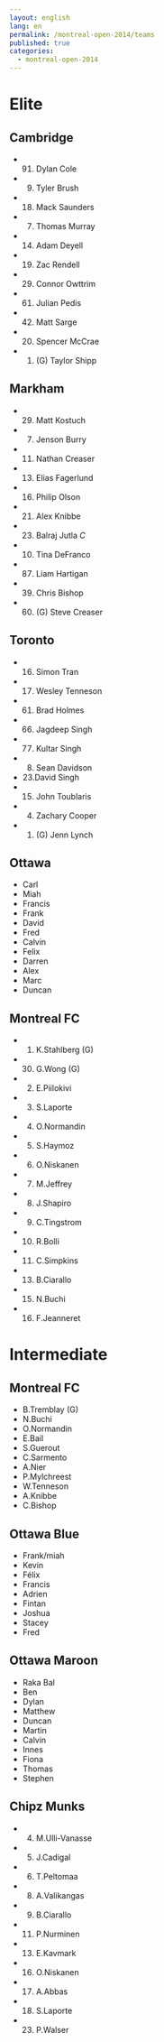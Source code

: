 ```yaml
---
layout: english
lang: en
permalink: /montreal-open-2014/teams
published: true
categories:
  - montreal-open-2014
---
```


# Elite

## Cambridge

* 91. Dylan Cole
* 9. Tyler Brush
* 18. Mack Saunders
* 7. Thomas Murray
* 14. Adam Deyell
* 19. Zac Rendell
* 29. Connor Owttrim
* 61. Julian Pedis
* 42. Matt Sarge
* 20. Spencer McCrae
* 1. (G) Taylor Shipp

## Markham

* 29. Matt Kostuch
* 7. Jenson Burry
* 11. Nathan Creaser
* 13. Elias Fagerlund
* 16. Philip Olson
* 21. Alex Knibbe
* 23. Balraj Jutla *C*
* 10. Tina DeFranco
* 87. Liam Hartigan
* 39. Chris Bishop
* 60. (G) Steve Creaser

## Toronto

* 16. Simon Tran
* 17. Wesley Tenneson
* 61. Brad Holmes
* 66. Jagdeep Singh
* 77. Kultar Singh
* 8. Sean Davidson
* 23.David Singh
* 15. John Toublaris
* 4. Zachary Cooper
* 1. (G) Jenn Lynch

## Ottawa

* Carl
* Miah
* Francis
* Frank
* David
* Fred
* Calvin
* Felix
* Darren
* Alex
* Marc
* Duncan

## Montreal FC

* 1. K.Stahlberg (G)
* 30. G.Wong (G)
* 2. E.Piilokivi
* 3. S.Laporte
* 4. O.Normandin
* 5. S.Haymoz
* 6. O.Niskanen
* 7. M.Jeffrey
* 8. J.Shapiro
* 9. C.Tingstrom
* 10. R.Bolli
* 11. C.Simpkins
* 13. B.Ciarallo
* 15. N.Buchi
* 16. F.Jeanneret


# Intermediate

## Montreal FC

* B.Tremblay (G)
* N.Buchi
* O.Normandin
* E.Bail
* S.Guerout
* C.Sarmento
* A.Nier
* P.Mylchreest
* W.Tenneson
* A.Knibbe
* C.Bishop

## Ottawa Blue

* Frank/miah
* Kevin
* Félix
* Francis
* Adrien
* Fintan
* Joshua
* Stacey
* Fred

## Ottawa Maroon

* Raka Bal
* Ben
* Dylan
* Matthew
* Duncan
* Martin
* Calvin
* Innes
* Fiona
* Thomas
* Stephen

## Chipz Munks

* 4. M.Ulli-Vanasse
* 5. J.Cadigal
* 6. T.Peltomaa
* 8. A.Valikangas
* 9. B.Ciarallo
* 11. P.Nurminen
* 13. E.Kavmark
* 16. O.Niskanen
* 17. A.Abbas
* 18. S.Laporte
* 23. P.Walser
